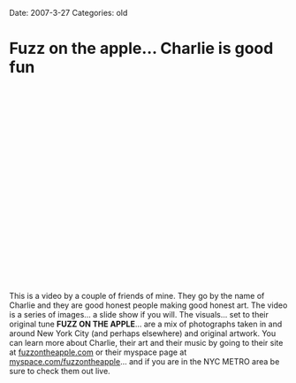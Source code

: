 Date: 2007-3-27
Categories: old

# Fuzz on the apple… Charlie is good fun

<object width="425" height="355"><param name="movie" value="http://www.youtube.com/v/BmmDPHxQdF4&rel=1"></param><param name="wmode" value="transparent"></param><embed src="http://www.youtube.com/v/BmmDPHxQdF4&rel=1" type="application/x-shockwave-flash" wmode="transparent" width="425" height="355"></embed></object>

This is a video by a couple of friends of mine. They go by the name of Charlie and they are good honest people making good honest art.  The video is a series of images... a slide show if you will.  The visuals... set to their original tune <strong>FUZZ ON THE APPLE</strong>... are a mix of photographs taken in and around New York City (and perhaps elsewhere) and original artwork.  You can learn more about Charlie, their art and their music by going to their site at <a href="http://fuzzontheapple.com">fuzzontheapple.com</a> or their myspace page at <a href="http://myspace.com/fuzzontheapple">myspace.com/fuzzontheapple</a>... and if you are in the NYC METRO area be sure to check them out live.
